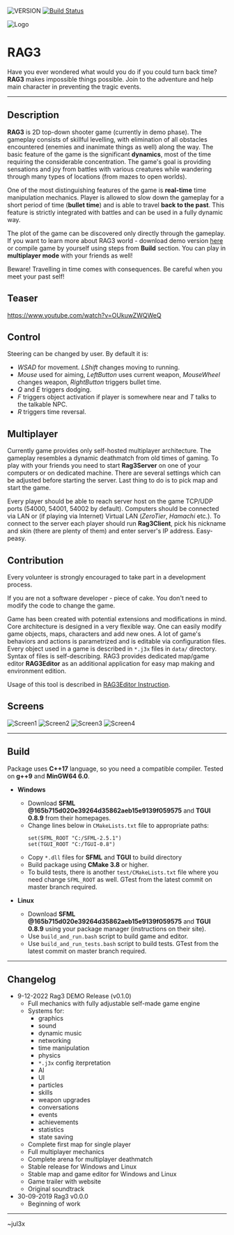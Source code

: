 ![VERSION][version] [![Build Status](https://travis-ci.com/jul3x/RAG3.svg?branch=develop)](https://travis-ci.com/jul3x/RAG3)

![Logo](/graphics_dev/rag3-artistic-small.png?raw=true "RAG3 Logo")

# RAG3

Have you ever wondered what would you do if you could turn back time? **RAG3** makes impossible things possible. 
Join to the adventure and help main character in preventing the tragic events.

-----

## Description

**RAG3** is 2D top-down shooter game (currently in demo phase). The gameplay consists of skillful levelling,
 with elimination of all obstacles encountered (enemies and inanimate things as well) along the way. 
 The basic feature of the game is the significant **dynamics**, most of the time requiring the considerable concentration. 
 The game's goal is providing sensations and joy from battles with various creatures while wandering through many types of locations (from mazes to open worlds).  

 One of the most distinguishing features of the game is **real-time** time manipulation mechanics.
 Player is allowed to slow down the gameplay for a short period of time (**bullet time**) and is able to travel **back to the past**.
 This feature is strictly integrated with battles and can be used in a fully dynamic way.  

 The plot of the game can be discovered only directly through the gameplay.
 If you want to learn more about RAG3 world - download demo version [here](https://j3x.dev/rag3) or compile game by yourself using steps from **Build** section.
 You can play in **multiplayer mode** with your friends as well!  

 Beware! Travelling in time comes with consequences. Be careful when you meet your past self!
 
## Teaser

https://www.youtube.com/watch?v=OUkuwZWQWeQ

## Control

Steering can be changed by user. By default it is:  

- *WSAD* for movement. *LShift* changes moving to running.
- *Mouse* used for aiming, *LeftButton* uses current weapon, *MouseWheel* changes weapon, *RightButton* triggers bullet time.
- *Q* and *E* triggers dodging.
- *F* triggers object activation if player is somewhere near and *T* talks to the talkable NPC.
- *R* triggers time reversal. 

## Multiplayer

Currently game provides only self-hosted multiplayer architecture.
The gameplay resembles a dynamic deathmatch from old times of gaming. 
To play with your friends you need to start **Rag3Server** on one of your computers or on dedicated machine.
There are several settings which can be adjusted before starting the server.
Last thing to do is to pick map and start the game.  

Every player should be able to reach server host on the game TCP/UDP ports (54000, 54001, 54002 by default).
Computers should be connected via LAN or (if playing via Internet) Virtual LAN (*ZeroTier*, *Hamachi* etc.).
To connect to the server each player should run **Rag3Client**, pick his nickname and skin (there are plenty of them)
and enter server's IP address. Easy-peasy. 

## Contribution
Every volunteer is strongly encouraged to take part in a development process.  

If you are not a software developer - piece of cake. You don't need to modify the code to change the game.  

Game has been created with potential extensions and modifications in mind. 
Core architecture is designed in a very flexible way. 
One can easily modify game objects, maps, characters and add new ones.
A lot of game's behaviors and actions is parametrized and is editable via configuration files.
Every object used in a game is described in `*.j3x` files in `data/` directory. Syntax of files is self-describing. RAG3 provides dedicated map/game editor **RAG3Editor** as an additional application for easy map making and environment edition.  

Usage of this tool is described in [RAG3Editor Instruction](/Rag3EditorInstruction.md).

## Screens

![Screen1](/graphics_dev/2.jpg?raw=true "Screen 1") ![Screen2](/graphics_dev/7.jpg?raw=true "Screen 2")
![Screen3](/graphics_dev/3.jpg?raw=true "Screen 3") ![Screen4](/graphics_dev/4.jpg?raw=true "Screen 4")

-----

## Build

Package uses **C++17** language, so you need a compatible compiler. Tested on **g++9** and **MinGW64 6.0**.

* **Windows**
    - Download **SFML @165b715d020e39264d35862aeb15e9139f059575** and **TGUI 0.8.9** from their homepages.
    - Change lines below in `CMakeLists.txt`  file to appropriate paths:
        ```
        set(SFML_ROOT "C:/SFML-2.5.1")
        set(TGUI_ROOT "C:/TGUI-0.8")
        ```
    - Copy `*.dll` files for **SFML** and **TGUI** to build directory
    - Build package using **CMake 3.8** or higher.
    - To build tests, there is another `test/CMakeLists.txt` file where you need change `SFML_ROOT` as well. 
    GTest from the latest commit on master branch required.
    
* **Linux**
    - Download **SFML @165b715d020e39264d35862aeb15e9139f059575** and **TGUI 0.8.9** using your package manager (instructions on their site).
    - Use `build_and_run.bash` script to build game and editor.
    - Use `build_and_run_tests.bash` script to build tests. GTest from the latest commit on master branch required.
  
-----

## Changelog
* 9-12-2022 Rag3 DEMO Release (v0.1.0)
    - Full mechanics with fully adjustable self-made game engine
    - Systems for:
        * graphics
        * sound
        * dynamic music
        * networking
        * time manipulation
        * physics
        * `*.j3x` config iterpretation
        * AI
        * UI
        * particles
        * skills
        * weapon upgrades
        * conversations
        * events
        * achievements
        * statistics
        * state saving
    - Complete first map for single player
    - Full multiplayer mechanics
    - Complete arena for multiplayer deathmatch
    - Stable release for Windows and Linux
    - Stable map and game editor for Windows and Linux
    - Game trailer with website
    - Original soundtrack
* 30-09-2019 Rag3 v0.0.0
    - Beginning of work

---

~jul3x

[VERSION]: https://img.shields.io/badge/version-0.1.0-blue.svg
